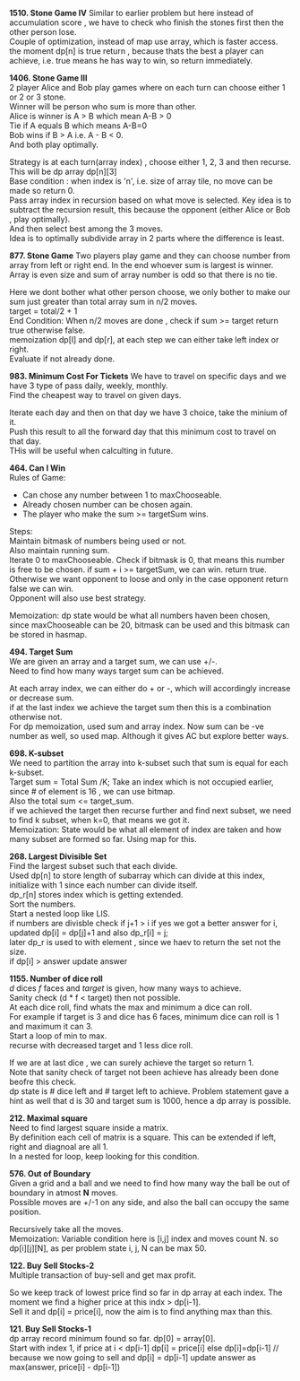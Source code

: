 **1510. Stone Game IV**
Similar to earlier problem but here instead of accumulation score , we have to check who finish the stones first then the other person lose.  
Couple of optimization, instead of map use array, which is faster access.  
the moment dp[n] is true return , because thats the best a player can achieve, i.e. true means he has way to win, so return immediately.  


**1406. Stone Game III**  
2 player Alice and Bob play games where on each turn can choose either 1 or 2 or 3 stone.  
Winner will be person who sum is more than other.  
Alice is winner is A > B which mean A-B > 0  
Tie if A equals B which means A-B=0  
Bob wins if B > A i.e. A - B < 0.  
And both play optimally.  

Strategy is at each turn(array index) , choose either 1, 2, 3 and then recurse.  
This will be dp array dp[n][3]  
Base condition : when index is 'n', i.e. size of array tile, no move can be made so return 0.  
Pass array index in recursion based on what move is selected.
Key idea is to subtract the recursion result, this because the opponent (either Alice or Bob , play optimally).  
And then select best among the 3 moves.  
Idea is to optimally subdivide array in 2 parts where the difference is least.  

**877. Stone Game**
Two players play game and they can choose number from array from left or right end. In the end whoever sum is largest is winner.  
Array is even size and sum of array number is odd so that there is no tie.  

Here we dont bother what other person choose, we only bother to make our sum just greater than total array sum in n/2 moves.  
target = total/2 + 1  
End Condition: When n/2 moves are done , check if sum >= target return true otherwise false.  
memoization dp[l] and dp[r], at each step we can either take left index or right.  
Evaluate if not already done.  

**983. Minimum Cost For Tickets**
We have to travel on specific days and we have 3 type of pass daily, weekly, monthly.  
Find the cheapest way to travel on given days.  

Iterate each day and then on that day we have 3  choice, take the minium of it.  
Push this result to all the forward day that this minimum cost to travel on that day.  
THis will be useful when calculting in future.  

**464. Can I Win**  
Rules of Game:  
- Can chose any number between 1 to maxChooseable.  
- Already chosen number can be chosen again.  
- The player who make the sum >= targetSum wins.  

Steps:  
Maintain bitmask of numbers being used or not.  
Also maintain running sum.  
Iterate 0 to maxChooseable.
Check if bitmask is 0, that means this number is free to be chosen.
if sum + i >= targetSum, we can win. return true.  
Otherwise we want opponent to loose and only in the case opponent return false we can win.  
Opponent will also use best strategy.  

Memoization:
dp state would be what all numbers haven been chosen, since maxChooseable can be 20, bitmask can be used and this bitmask can be stored in hasmap.  


**494. Target Sum**  
We are given an array and a target sum, we can use +/-.   
Need to find how many ways target sum can be achieved.  

At each array index, we can either do + or -, which will accordingly increase or decrease sum.  
if at the last index we achieve the target sum then this is a combination otherwise not.  
For dp memoization, used sum and array index. Now sum can be -ve number as well, so used map.
Although it gives AC but explore better ways.  

**698. K-subset**  
We need to partition the array into k-subset such that sum is equal for each k-subset.  
Target sum = Total Sum /K;
Take an index which is not occupied earlier, since # of element is 16 , we can use bitmap.  
Also the total sum <= target_sum.  
if we achieved the target then recurse further and find next subset, we need to find k subset, when k=0, that means  we got it.  
Memoization:  State would be what all element of index are taken and how many subset are formed so far. Using map for this.  


**268. Largest Divisible Set**  
Find the largest subset such that each divide.  
Used dp[n] to store length of subarray which can divide at this index, initialize with 1 since each number can divide itself.  
dp_r[n] stores index which is getting extended.  
Sort the numbers.  
Start a nested loop like LIS.  
if numbers are divisble 
  check if j+1 > i
    if yes we got a better answer for i, updated dp[i] = dp[j]+1 and also dp_r[i] = j;  
    later dp_r is used to with element , since we haev to return the set not the size.  
  if dp[i] > answer
    update answer 

**1155. Number of dice roll**  
*d* dices *f* faces and *target* is given, how many ways to achieve.  
Sanity check (d * f < target) then not possible.  
At each dice roll, find whats the max and minimum a dice can roll.  
For example if target is 3 and dice has 6 faces, minimum dice can roll is 1 and maximum it can 3.  
Start a loop of min to max.  
recurse with decreased target and 1 less dice roll.  

If we are at last dice , we can surely achieve the target so return 1.  
Note that sanity check of target not been achieve has already been done beofre this check.  
dp state is # dice left and # target left to achieve.
Problem statement gave a hint as well that d is 30 and target sum is 1000, hence a dp array is possible.  


**212. Maximal square**  
Need to find largest square inside a matrix.  
By definition each cell of matrix is a square. This can be extended if left, right and diagnoal are all 1.  
In a nested for loop, keep looking for this condition.  

**576. Out of Boundary**  
Given a grid and a ball and we need to find how many way the ball be out of boundary in atmost **N** moves.  
Possible moves are +/-1 on any side, and also the ball can occupy the same position.  

Recursively take all the moves.  
Memoization: Variable condition here is [i,j] index and moves count N.
so dp[i][j][N], as per problem state i, j, N can be max 50.  

**122. Buy Sell Stocks-2**  
Multiple transaction of buy-sell and get max profit.  

So we keep track of lowest price find so far in dp array at each index. The moment we find a higher price at this indx > dp[i-1].  
Sell it and dp[i] = price[i], now the aim is to find anything max than this.

**121. Buy Sell Stocks-1**  
dp array record minimum found so far.
dp[0] = array[0].  
Start with index 1,
if price at i < dp[i-1]
  dp[i] = price[i]
else
   dp[i]=dp[i-1] // because we now going to sell and dp[i] = dp[i-1]
   update answer as max(answer, price[i] - dp[i-1])
   
